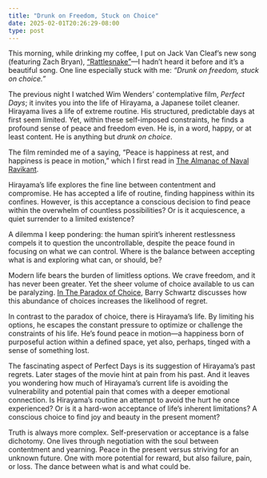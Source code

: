```yaml
---
title: "Drunk on Freedom, Stuck on Choice"
date: 2025-02-01T20:26:29-08:00
type: post
---
```

This morning, while drinking my coffee, I put on Jack Van Cleaf’s new song (featuring Zach Bryan), [“Rattlesnake”](https://song.link/i/1790934903)—I hadn’t heard it before and it’s a beautiful song. One line especially stuck with me: *“Drunk on freedom, stuck on choice.”*

The previous night I watched Wim Wenders’ contemplative film, *Perfect Days*; it invites you into the life of Hirayama, a Japanese toilet cleaner. Hirayama lives a life of extreme routine. His structured, predictable days at first seem limited. Yet, within these self-imposed constraints, he finds a profound sense of peace and freedom even. He is, in a word, happy, or at least content. He is anything but *drunk on choice*.

The film reminded me of a saying, “Peace is happiness at rest, and happiness is peace in motion,” which I first read in [The Almanac of Naval Ravikant](https://bookshop.org/p/books/the-almanack-of-naval-ravikant-a-guide-to-wealth-and-happiness-eric-jorgenson/15685803?gad_source=1&gbraid=0AAAAACfld40Hj-sizcdf4KoT5uujzjgYi&gclid=CjwKCAiAiOa9BhBqEiwABCdG84wknzcInJUtsoEZj2WUXbht-OX_6-EbqgdZcEh-wIa6C0bkl2-htBoC2joQAvD_BwE).

Hirayama’s life explores the fine line between contentment and compromise. He has accepted a life of routine, finding happiness within its confines. However, is this acceptance a conscious decision to find peace within the overwhelm of countless possibilities? Or is it acquiescence, a quiet surrender to a limited existence?

A dilemma I keep pondering: the human spirit’s inherent restlessness compels it to question the uncontrollable, despite the peace found in focusing on what we can control. Where is the balance between accepting what is and exploring what can, or should, be?

Modern life bears the burden of limitless options. We crave freedom, and it has never been greater. Yet the sheer volume of choice available to us can be paralyzing. [In The Paradox of Choice](https://bookshop.org/p/books/the-paradox-of-choice-why-more-is-less-barry-schwartz/6437568?ean=9780062449924&next=t&next=t), Barry Schwartz discusses how this abundance of choices increases the likelihood of regret.

In contrast to the paradox of choice, there is Hirayama’s life. By limiting his options, he escapes the constant pressure to optimize or challenge the constraints of his life. He’s found peace in motion—a happiness born of purposeful action within a defined space, yet also, perhaps, tinged with a sense of something lost.

The fascinating aspect of Perfect Days is its suggestion of Hirayama’s past regrets. Later stages of the movie hint at pain from his past. And it leaves you wondering how much of Hirayama’s current life is avoiding the vulnerability and potential pain that comes with a deeper emotional connection. Is Hirayama’s routine an attempt to avoid the hurt he once experienced? Or is it a hard-won acceptance of life’s inherent limitations? A conscious choice to find joy and beauty in the present moment?

Truth is always more complex. Self-preservation or acceptance is a false dichotomy. One lives through negotiation with the soul between contentment and yearning. Peace in the present versus striving for an unknown future. One with more potential for reward, but also failure, pain, or loss. The dance between what is and what could be.
